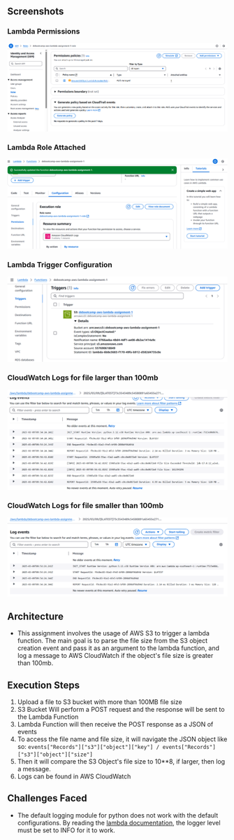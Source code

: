 ## Screenshots
### Lambda Permissions
![permissions](https://github.com/1byte-yoda/growdataskills-aws-de-bootcamp/blob/master/assignments/module_1/screenshots/lambda_permissions.png)
### Lambda Role Attached
![role](https://github.com/1byte-yoda/growdataskills-aws-de-bootcamp/blob/master/assignments/module_1/screenshots/lambda_role_attached.png)
### Lambda Trigger Configuration
![role](https://github.com/1byte-yoda/growdataskills-aws-de-bootcamp/blob/master/assignments/module_1/screenshots/lambda_s3_trigger.png)
### CloudWatch Logs for file larger than 100mb
![role](https://github.com/1byte-yoda/growdataskills-aws-de-bootcamp/blob/master/assignments/module_1/screenshots/gt_100mb.png)
### CloudWatch Logs for file smaller than 100mb
![role](https://github.com/1byte-yoda/growdataskills-aws-de-bootcamp/blob/master/assignments/module_1/screenshots/less_100mb.png)

## Architecture
- This assignment involves the usage of AWS S3 to trigger a lambda function. The main goal is to parse the file size from the S3 object creation event and pass it as
an argument to the lambda function, and log a message to AWS CloudWatch if the object's file size is greater than 100mb.

## Execution Steps
1. Upload a file to S3 bucket with more than 100MB file size
2. S3 Bucket Will perform a POST request and the response will be sent to the Lambda Function
3. Lambda Function will then receive the POST response as a JSON of events
4. To access the file name and file size, it will navigate the JSON object like so: `events["Records"]["s3"]["object"]["key"] / events["Records"]["s3"]["object"]["size"]`
5. Then it will compare the S3 Object's file size to 10**8, if larger, then log a message.
6. Logs can be found in AWS CloudWatch

## Challenges Faced
- The default logging module for python does not work with the default configurations. By reading the [lambda documentation](https://docs.aws.amazon.com/lambda/latest/dg/python-logging.html#python-logging-lib), the logger level must be set to INFO for it to work. 